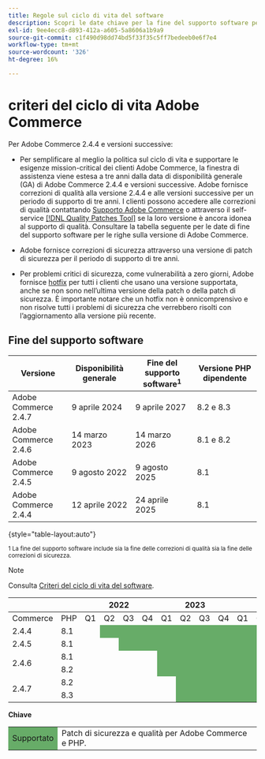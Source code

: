 ```yaml
---
title: Regole sul ciclo di vita del software
description: Scopri le date chiave per la fine del supporto software per le versioni di Adobe Commerce.
exl-id: 9ee4ecc8-d893-412a-a605-5a8606a1b9a9
source-git-commit: c1f490d98dd74bd5f33f35c5ff7bedeeb0e6f7e4
workflow-type: tm+mt
source-wordcount: '326'
ht-degree: 16%

---
```


# criteri del ciclo di vita Adobe Commerce

Per Adobe Commerce 2.4.4 e versioni successive:

- Per semplificare al meglio la politica sul ciclo di vita e supportare le esigenze mission-critical dei clienti Adobe Commerce, la finestra di assistenza viene estesa a tre anni dalla data di disponibilità generale (GA) di Adobe Commerce 2.4.4 e versioni successive. Adobe fornisce correzioni di qualità alla versione 2.4.4 e alle versioni successive per un periodo di supporto di tre anni. I clienti possono accedere alle correzioni di qualità contattando [Supporto Adobe Commerce](https://experienceleague.adobe.com/docs/commerce-knowledge-base/kb/help-center-guide/magento-help-center-user-guide.html) o attraverso il self-service [[!DNL Quality Patches Tool]](https://experienceleague.adobe.com/tools/commerce-quality-patches/index.html) se la loro versione è ancora idonea al supporto di qualità. Consultare la tabella seguente per le date di fine del supporto software per le righe sulla versione di Adobe Commerce.

- Adobe fornisce correzioni di sicurezza attraverso una versione di patch di sicurezza per il periodo di supporto di tre anni.

- Per problemi critici di sicurezza, come vulnerabilità a zero giorni, Adobe fornisce [hotfix](https://support.magento.com/hc/en-us/sections/360003869892-Known-issues-patches-attached-) per tutti i clienti che usano una versione supportata, anche se non sono nell’ultima versione della patch o della patch di sicurezza. È importante notare che un hotfix non è onnicomprensivo e non risolve tutti i problemi di sicurezza che verrebbero risolti con l’aggiornamento alla versione più recente.

## Fine del supporto software

| Versione | Disponibilità generale | Fine del supporto software<sup>1</sup> | Versione PHP dipendente |
|----------------------|----------------------|-------------------------------------|-----------------------|
| Adobe Commerce 2.4.7 | 9 aprile 2024 | 9 aprile 2027 | 8.2 e 8.3 |
| Adobe Commerce 2.4.6 | 14 marzo 2023 | 14 marzo 2026 | 8.1 e 8.2 |
| Adobe Commerce 2.4.5 | 9 agosto 2022 | 9 agosto 2025 | 8.1 |
| Adobe Commerce 2.4.4 | 12 aprile 2022 | 24 aprile 2025 | 8.1 |

{style="table-layout:auto"}

<sup>1 La fine del supporto software include sia la fine delle correzioni di qualità sia la fine delle correzioni di sicurezza.</sup><br>

>[!NOTE]
>
>Consulta [Criteri del ciclo di vita del software](https://www.adobe.com/content/dam/cc/en/legal/terms/enterprise/pdfs/Adobe-Commerce-Software-Lifecycle-Policy.pdf).

<table style="table-layout:auto">
<thead>
  <tr>
    <th colspan="2"></th>
    <th colspan="4">2022</th>
    <th colspan="4">2023</th>
    <th colspan="4">2024</th>
    <th colspan="4">2025</th>
    <th colspan="4">2026</th>
    <th colspan="4">2027</th>
  </tr>
</thead>
<tbody>
  <tr>
    <td>Commerce</td>
    <td>PHP</td>
    <td>Q1</td>
    <td>Q2</td>
    <td>Q3</td>
    <td>Q4</td>
    <td>Q1</td>
    <td>Q2</td>
    <td>Q3</td>
    <td>Q4</td>
    <td>Q1</td>
    <td>Q2</td>
    <td>Q3</td>
    <td>Q4</td>
    <td>Q1</td>
    <td>Q2</td>
    <td>Q3</td>
    <td>Q4</td>
    <td>Q1</td>
    <td>Q2</td>
    <td>Q3</td>
    <td>Q4</td>
    <td>Q1</td>
    <td>Q2</td>
    <td>Q3</td>
    <td>Q4</td>
  </tr>
  <tr>
    <td>2.4.4</td>
    <td>8.1</td>
    <td></td>
    <td colspan="13" style="background-color:#67ac68;"></td>
    <td colspan="10"></td>
  </tr>
  <tr>
    <td>2.4.5</td>
    <td>8.1</td>
    <td colspan="2"></td>
    <td colspan="13" style="background-color:#67ac68;"></td>
    <td colspan="9"></td>
  </tr>
  <tr>
    <td rowspan="2">2.4.6</td>
    <td>8.1</td>
    <td colspan="4"></td>
    <td colspan="13" style="background-color:#67ac68;"></td>
    <td colspan="8"></td>
  </tr>
  <tr>
    <td>8.2</td>
    <td colspan="4"></td>
    <td colspan="13" style="background-color:#67ac68;"></td>
    <td colspan="8"></td>
  </tr>
  <tr>
    <td rowspan="2">2.4.7</td>
    <td>8.2</td>
    <td colspan="5"></td>
    <td colspan="17" style="background-color:#67ac68;"></td>
    <td colspan="2"></td>
  </tr>
  <tr>
    <td>8.3</td>
    <td colspan="5"></td>
    <td colspan="17" style="background-color:#67ac68;"></td>
    <td colspan="2"></td>
  </tr>
</tbody>
</table>

**Chiave**

<table style="table-layout:auto">
 <tbody>
  <tr>
   <td style="background-color:#67ac68;">Supportato</td>
   <td>Patch di sicurezza e qualità per Adobe Commerce e PHP.</td>
  </tr>
  <!-- <tr>
   <td style="background-color:#cd3c3c;">End of software support</td>
   <td>Version that has reached end of software support.</td>
  </tr>
 </tbody> -->
</table>
